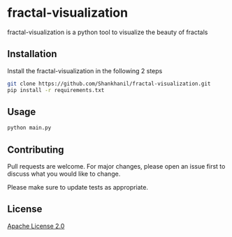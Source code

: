 # fractal-visualization

fractal-visualization is a python tool to visualize the beauty of fractals

## Installation

Install the fractal-visualization in the following 2 steps

```bash
git clone https://github.com/Shankhanil/fractal-visualization.git
pip install -r requirements.txt
```

## Usage

```bash
python main.py
```

## Contributing
Pull requests are welcome. For major changes, please open an issue first to discuss what you would like to change.

Please make sure to update tests as appropriate.

## License
[Apache License 2.0](http://www.apache.org/licenses/)